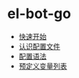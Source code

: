 # el-bot-go

+ [快速开始](quick-start.md)
+ [认识配置文件](config-example.md)
+ [配置语法](config-syntax.md)
+ [预定义变量列表](pre-def-var.md)

